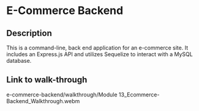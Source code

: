 # E-Commerce Backend

## Description

This is a command-line, back end application for an e-commerce site. It includes an Express.js API and utilizes Sequelize to interact with a MySQL database.

## Link to walk-through

e-commerce-backend/walkthrough/Module 13_Ecommerce-Backend_Walkthrough.webm
